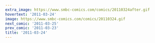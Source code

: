 ```yaml
---
extra_image: https://www.smbc-comics.com/comics/20110324after.gif
hovertext: '2011-03-24'
image: https://www.smbc-comics.com/comics/20110324.gif
next_comic: '2011-03-25'
prev_comic: '2011-03-23'
title: '2011-03-24'
---
```


